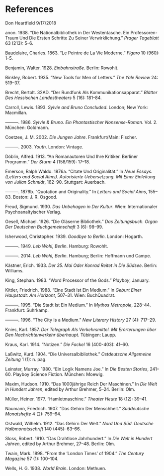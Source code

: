 References
================
Don Heartfield
9/17/2018

anon. 1938. “Die Nationalbibliothek in Der Westentasche. Ein Professoren-Traum Und Die Ersten Schritte Zu Seiner Verwirklichung.” *Prager Tageblatt* 63 (213): 5–6.

Baudelaire, Charles. 1863. “Le Peintre de La Vie Moderne.” *Figaro* 10 (960): 1–5.

Benjamin, Walter. 1928. *Einbahnstraße*. Berlin: Rowohlt.

Binkley, Robert. 1935. “New Tools for Men of Letters.” *The Yale Review* 24: 519–37.

Brecht, Bertolt. 32AD. “Der Rundfunk Als Kommunikationsapparat.” *Blätter Des Hessischen Landestheaters* 5 (16): 181–84.

Carroll, Lewis. 1893. *Sylvie and Bruno Concluded*. London; New York: Macmillan.

———. 1986. *Sylvie & Bruno. Ein Phantastischer Nonsense-Roman*. Vol. 2. München: Goldmann.

Coetzee, J. M. 2002. *Die Jungen Jahre*. Frankfurt/Main: Fischer.

———. 2003. *Youth*. London: Vintage.

Döblin, Alfred. 1913. “An Romanautoren Und Ihre Kritiker. Berliner Programm.” *Der Sturm* 4 (158/159): 17–18.

Emerson, Ralph Waldo. 1876a. “Citate Und Originalität.” In *Neue Essays. (Letters and Social Aims). Autorisierte Uebersetzung. Mit Einer Einleitung von Julian Schmidt*, 162–90. Stuttgart: Auerbach.

———. 1876b. “Quotation and Originality.” In *Letters and Social Aims*, 155–83. Boston: J. R. Osgood.

Freud, Sigmund. 1930. *Das Unbehagen in Der Kultur*. Wien: Internationaler Psychoanaltyischer Verlag.

Gesell, Michael. 1926. “Die Gläserne Bibliothek.” *Das Zeitungsbuch. Organ Der Deutschen Buchgemeinschaft* 3 (6): 98–99.

Isherwood, Christopher. 1939. *Goodbye to Berlin*. London: Hogarth.

———. 1949. *Leb Wohl, Berlin*. Hamburg: Rowohlt.

———. 2014. *Leb Wohl, Berlin*. Hamburg; Berlin: Hoffmann und Campe.

Kästner, Erich. 1933. *Der 35. Mai Oder Konrad Reitet in Die Südsee*. Berlin: Williams.

King, Stephan. 1983. “Word Processor of the Gods.” *Playboy*, January.

Kittler, Friedrich. 1988. “Eine Stadt Ist Ein Medium.” In *Geburt Einer Haupstadt: Am Horizont*, 507–31. Wien: BuchQuadrat.

———. 1995. “Die Stadt Ist Ein Medium.” In *Mythos Metropole*, 228–44. Frankfurt: Suhrkamp.

———. 1996. “The City Is a Medium.” *New Literary History* 27 (4): 717–29.

Knies, Karl. 1857. *Der Telegraph Als Verkehrsmittel. Mit Erörterungen über Den Nachrichtenverkehr überhaupt*. Tübingen: Laupp.

Kraus, Karl. 1914. “Notizen.” *Die Fackel* 16 (400-403): 41–60.

Laßwitz, Kurd. 1904. “Die Universalbibliothek.” *Ostdeutsche Allgemeine Zeitung* 1 (1): n. pag.

Leinster, Murray. 1980. “Ein Logik Namens Joe.” In *Die Besten Stories*, 241–60. Playboy Science Fiction. München: Moewig.

Maxim, Hudson. 1910. “Das 1000jährige Reich Der Maschinen.” In *Die Welt in Hundert Jahren*, edited by Arthur Brehmer, 5–24. Berlin: Olm.

Müller, Heiner. 1977. “Hamletmaschine.” *Theater Heute* 18 (12): 39–41.

Naumann, Friedrich. 1907. “Das Gehirn Der Menschheit.” *Süddeutsche Monatshefte* 4 (2): 759–64.

Ostwald, Wilhelm. 1912. “Das Gehirn Der Welt.” *Nord Und Süd. Deutsche Halbmonatsschrift* 140 (445): 63–66.

Sloss, Robert. 1910. “Das Drahtlose Jahrhundert.” In *Die Welt in Hundert Jahren*, edited by Arthur Brehmer, 27–48. Berlin: Olm.

Twain, Mark. 1898. “From the ‘London Times’ of 1904.” *The Century Magazine* 57 (1): 100–104.

Wells, H. G. 1938. *World Brain*. London: Methuen.
